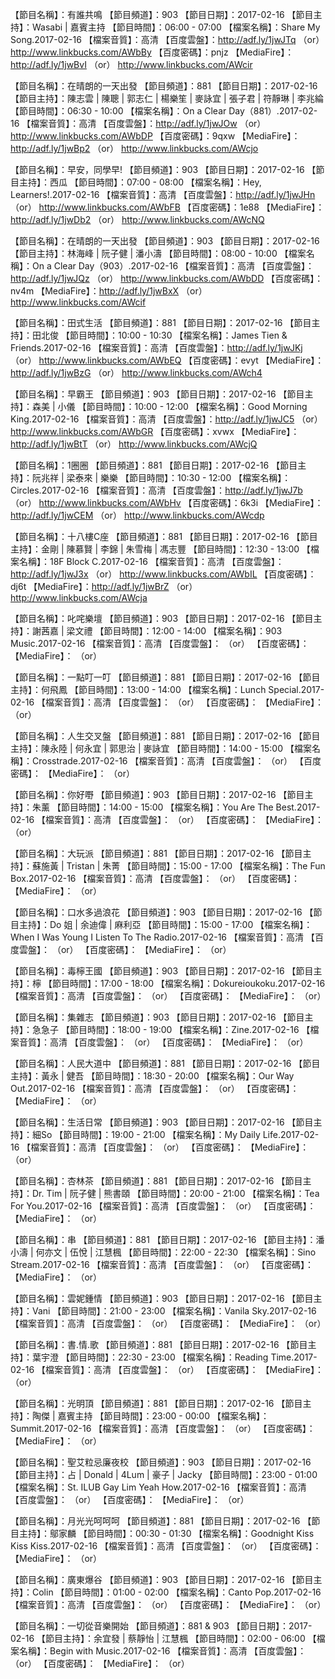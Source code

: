 【節目名稱】：有誰共鳴
【節目頻道】：903
【節目日期】：2017-02-16
【節目主持】：Wasabi | 嘉賓主持
【節目時間】：06:00 - 07:00 
【檔案名稱】：Share My Song.2017-02-16
【檔案音質】：高清
【百度雲盤】：http://adf.ly/1jwJTq （or） http://www.linkbucks.com/AWbBy
【百度密碼】：pnjz
【MediaFire】：http://adf.ly/1jwBvI （or） http://www.linkbucks.com/AWcir

【節目名稱】：在晴朗的一天出發
【節目頻道】：881
【節目日期】：2017-02-16
【節目主持】：陳志雲 | 陳聰 | 郭志仁 | 楊樂笙 | 麥詠宜 | 張子君 | 符靜琳 | 李兆綸
【節目時間】：06:30 - 10:00
【檔案名稱】：On a Clear Day（881）.2017-02-16
【檔案音質】：高清
【百度雲盤】：http://adf.ly/1jwJOw （or） http://www.linkbucks.com/AWbDP
【百度密碼】：9qxw
【MediaFire】：http://adf.ly/1jwBp2 （or） http://www.linkbucks.com/AWcjo

【節目名稱】：早安，同學早!
【節目頻道】：903
【節目日期】：2017-02-16
【節目主持】：西瓜
【節目時間】：07:00 - 08:00
【檔案名稱】：Hey, Learners!.2017-02-16
【檔案音質】：高清
【百度雲盤】：http://adf.ly/1jwJHn （or） http://www.linkbucks.com/AWbFB
【百度密碼】：1e88
【MediaFire】：http://adf.ly/1jwDb2 （or） http://www.linkbucks.com/AWcNQ

【節目名稱】：在晴朗的一天出發
【節目頻道】：903
【節目日期】：2017-02-16
【節目主持】：林海峰 | 阮子健 | 潘小濤
【節目時間】：08:00 - 10:00
【檔案名稱】：On a Clear Day（903）.2017-02-16
【檔案音質】：高清
【百度雲盤】：http://adf.ly/1jwJQz （or） http://www.linkbucks.com/AWbDD
【百度密碼】：nv4m
【MediaFire】：http://adf.ly/1jwBxX （or） http://www.linkbucks.com/AWcif

【節目名稱】：田式生活
【節目頻道】：881
【節目日期】：2017-02-16
【節目主持】：田北俊
【節目時間】：10:00 - 10:30
【檔案名稱】：James Tien & Friends.2017-02-16
【檔案音質】：高清
【百度雲盤】：http://adf.ly/1jwJKj （or） http://www.linkbucks.com/AWbEQ
【百度密碼】：evyt
【MediaFire】：http://adf.ly/1jwBzG （or） http://www.linkbucks.com/AWch4

【節目名稱】：早霸王
【節目頻道】：903
【節目日期】：2017-02-16
【節目主持】：森美 | 小儀
【節目時間】：10:00 - 12:00
【檔案名稱】：Good Morning King.2017-02-16
【檔案音質】：高清
【百度雲盤】：http://adf.ly/1jwJC5 （or） http://www.linkbucks.com/AWbGR
【百度密碼】：xvwx
【MediaFire】：http://adf.ly/1jwBtT （or） http://www.linkbucks.com/AWcjQ

【節目名稱】：1圈圈
【節目頻道】：881
【節目日期】：2017-02-16
【節目主持】：阮兆祥 | 梁泰來 | 樂樂
【節目時間】：10:30 - 12:00
【檔案名稱】：Circles.2017-02-16
【檔案音質】：高清
【百度雲盤】：http://adf.ly/1jwJ7b （or） http://www.linkbucks.com/AWbHv
【百度密碼】：6k3i
【MediaFire】：http://adf.ly/1jwCEM （or） http://www.linkbucks.com/AWcdp

【節目名稱】：十八樓C座
【節目頻道】：881
【節目日期】：2017-02-16
【節目主持】：金剛 | 陳慕賢 | 李錦 | 朱雪梅 | 馮志豐
【節目時間】：12:30 - 13:00
【檔案名稱】：18F Block C.2017-02-16
【檔案音質】：高清
【百度雲盤】：http://adf.ly/1jwJ3x （or） http://www.linkbucks.com/AWbIL
【百度密碼】：dj6t
【MediaFire】：http://adf.ly/1jwBrZ （or） http://www.linkbucks.com/AWcja

【節目名稱】：叱咤樂壇
【節目頻道】：903
【節目日期】：2017-02-16
【節目主持】：謝茜嘉 | 梁文禮
【節目時間】：12:00 - 14:00
【檔案名稱】：903 Music.2017-02-16
【檔案音質】：高清
【百度雲盤】： （or） 
【百度密碼】：
【MediaFire】： （or） 

【節目名稱】：一點叮一叮
【節目頻道】：881
【節目日期】：2017-02-16
【節目主持】：何飛鳳
【節目時間】：13:00 - 14:00
【檔案名稱】：Lunch Special.2017-02-16
【檔案音質】：高清
【百度雲盤】： （or） 
【百度密碼】：
【MediaFire】： （or） 

【節目名稱】：人生交叉盤
【節目頻道】：881
【節目日期】：2017-02-16
【節目主持】：陳永陸 | 何永宜 | 郭思治 | 麥詠宜
【節目時間】：14:00 - 15:00
【檔案名稱】：Crosstrade.2017-02-16
【檔案音質】：高清
【百度雲盤】： （or） 
【百度密碼】：
【MediaFire】： （or） 

【節目名稱】：你好嘢
【節目頻道】：903
【節目日期】：2017-02-16
【節目主持】：朱薰
【節目時間】：14:00 - 15:00
【檔案名稱】：You Are The Best.2017-02-16
【檔案音質】：高清
【百度雲盤】： （or） 
【百度密碼】：
【MediaFire】： （or） 

【節目名稱】：大玩派
【節目頻道】：881
【節目日期】：2017-02-16
【節目主持】：蘇施黃 | Tristan | 朱菁
【節目時間】：15:00 - 17:00
【檔案名稱】：The Fun Box.2017-02-16
【檔案音質】：高清
【百度雲盤】： （or） 
【百度密碼】：
【MediaFire】： （or） 

【節目名稱】：口水多過浪花
【節目頻道】：903
【節目日期】：2017-02-16
【節目主持】：Do 姐 | 余迪偉 | 麻利亞
【節目時間】：15:00 - 17:00
【檔案名稱】：When I Was Young I Listen To The Radio.2017-02-16
【檔案音質】：高清
【百度雲盤】： （or） 
【百度密碼】：
【MediaFire】： （or） 

【節目名稱】：毒檸王國
【節目頻道】：903
【節目日期】：2017-02-16
【節目主持】：檸
【節目時間】：17:00 - 18:00
【檔案名稱】：Dokureioukoku.2017-02-16
【檔案音質】：高清
【百度雲盤】： （or） 
【百度密碼】：
【MediaFire】： （or） 

【節目名稱】：集雜志
【節目頻道】：903
【節目日期】：2017-02-16
【節目主持】：急急子
【節目時間】：18:00 - 19:00
【檔案名稱】：Zine.2017-02-16
【檔案音質】：高清
【百度雲盤】： （or） 
【百度密碼】：
【MediaFire】： （or） 

【節目名稱】：人民大道中
【節目頻道】：881
【節目日期】：2017-02-16
【節目主持】：黃永 | 健吾
【節目時間】：18:30 - 20:00
【檔案名稱】：Our Way Out.2017-02-16
【檔案音質】：高清
【百度雲盤】： （or） 
【百度密碼】：
【MediaFire】： （or） 

【節目名稱】：生活日常
【節目頻道】：903
【節目日期】：2017-02-16
【節目主持】：細So
【節目時間】：19:00 - 21:00
【檔案名稱】：My Daily Life.2017-02-16
【檔案音質】：高清
【百度雲盤】： （or） 
【百度密碼】：
【MediaFire】： （or） 

【節目名稱】：杏林茶
【節目頻道】：881
【節目日期】：2017-02-16
【節目主持】：Dr. Tim | 阮子健 | 熊書頤
【節目時間】：20:00 - 21:00
【檔案名稱】：Tea For You.2017-02-16
【檔案音質】：高清
【百度雲盤】： （or） 
【百度密碼】：
【MediaFire】： （or） 

【節目名稱】：串
【節目頻道】：881
【節目日期】：2017-02-16
【節目主持】：潘小濤 | 何亦文 | 伍悅 | 江慧楓
【節目時間】：22:00 - 22:30
【檔案名稱】：Sino Stream.2017-02-16
【檔案音質】：高清
【百度雲盤】： （or） 
【百度密碼】：
【MediaFire】： （or） 

【節目名稱】：雲妮鍾情
【節目頻道】：903
【節目日期】：2017-02-16
【節目主持】：Vani
【節目時間】：21:00 - 23:00
【檔案名稱】：Vanila Sky.2017-02-16
【檔案音質】：高清
【百度雲盤】： （or） 
【百度密碼】：
【MediaFire】： （or） 

【節目名稱】：書.情.歌
【節目頻道】：881
【節目日期】：2017-02-16
【節目主持】：葉宇澄
【節目時間】：22:30 - 23:00
【檔案名稱】：Reading Time.2017-02-16
【檔案音質】：高清
【百度雲盤】： （or） 
【百度密碼】：
【MediaFire】： （or） 

【節目名稱】：光明頂
【節目頻道】：881
【節目日期】：2017-02-16
【節目主持】：陶傑 | 嘉賓主持
【節目時間】：23:00 - 00:00
【檔案名稱】：Summit.2017-02-16
【檔案音質】：高清
【百度雲盤】： （or） 
【百度密碼】：
【MediaFire】： （or） 

【節目名稱】：聖艾粒忌廉夜校
【節目頻道】：903
【節目日期】：2017-02-16
【節目主持】：占 | Donald | 4Lum | 豪子 | Jacky
【節目時間】：23:00 - 01:00
【檔案名稱】：St. ILUB Gay Lim Yeah How.2017-02-16
【檔案音質】：高清
【百度雲盤】： （or） 
【百度密碼】：
【MediaFire】： （or） 

【節目名稱】：月光光呵呵呵
【節目頻道】：881
【節目日期】：2017-02-16
【節目主持】：鄔家麟
【節目時間】：00:30 - 01:30
【檔案名稱】：Goodnight Kiss Kiss Kiss.2017-02-16
【檔案音質】：高清
【百度雲盤】： （or） 
【百度密碼】：
【MediaFire】： （or） 

【節目名稱】：廣東爆谷
【節目頻道】：903
【節目日期】：2017-02-16
【節目主持】：Colin
【節目時間】：01:00 - 02:00
【檔案名稱】：Canto Pop.2017-02-16
【檔案音質】：高清
【百度雲盤】： （or） 
【百度密碼】：
【MediaFire】： （or） 

【節目名稱】：一切從音樂開始
【節目頻道】：881 & 903
【節目日期】：2017-02-16
【節目主持】：余宜發 | 蔡靜怡 | 江慧楓
【節目時間】：02:00 - 06:00
【檔案名稱】：Begin with Music.2017-02-16
【檔案音質】：高清
【百度雲盤】： （or） 
【百度密碼】：
【MediaFire】： （or）
